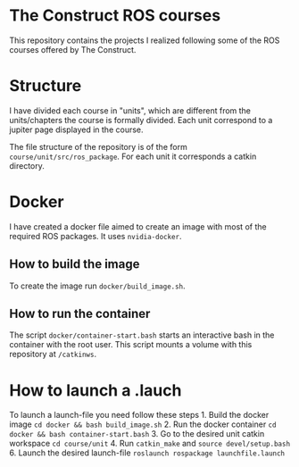 
# The Construct ROS courses

This repository contains the projects I realized following some of the ROS courses offered by The Construct.

# Structure

I have divided each course in "units", which are different from the units/chapters the course is formally divided.
Each unit correspond to a jupiter page displayed in the course.

The file structure of the repository is of the form `course/unit/src/ros_package`.
For each unit it corresponds a catkin directory.

# Docker

I have created a docker file aimed to create an image with most of the required ROS packages.
It uses `nvidia-docker`.

## How to build the image
To create the image run `docker/build_image.sh`.


## How to run the container
The script `docker/container-start.bash` starts an interactive bash in the container with the root user.
This script mounts a volume with this repository at `/catkinws`.


# How to launch a .lauch

To launch a launch-file you need follow these steps
    1. Build the docker image `cd docker && bash build_image.sh`
    2. Run the docker container `cd docker && bash container-start.bash`
    3. Go to the desired unit catkin workspace `cd course/unit`
    4. Run `catkin_make` and `source devel/setup.bash`
    6. Launch the desired launch-file `roslaunch rospackage launchfile.launch`

